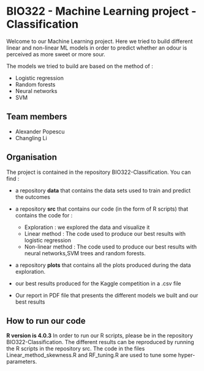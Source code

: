 # BIO322 - Machine Learning project - Classification
Welcome to our Machine Learning project. Here we tried to build different linear and non-linear ML models in order to predict whether an odour is perceived as more sweet or more sour. 

The models we tried to build are based on the method of :
* Logistic regression 
* Random forests
* Neural networks
* SVM

## Team members 
* Alexander Popescu
* Changling Li

## Organisation
The project is contained in the repository BIO322-Classification. You can find :
* a repository **data** that contains the data sets used to train and predict the outcomes
* a repository **src** that contains our code (in the form of R scripts) that contains the code for :
  * Exploration : we explored the data and visualize it
  * Linear method : The code used to produce our best results with logistic regression
  * Non-linear method : The code used to produce our best results with neural networks,SVM trees and random forests.

* a repository **plots** that contains all the plots produced during the data exploration.
* our best results produced for the Kaggle competition in a .csv file 
* Our report in PDF file that presents the different models we built and our best results

## How to run our code
**R version is 4.0.3**
In order to run our R scripts, please be in the repository BIO322-Classification.
The different results can be reproduced by running the R scripts in the repository src. The code in the files Linear_method_skewness.R and RF_tuning.R are used to tune some hyper-parameters.

